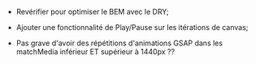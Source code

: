 - Revérifier pour optimiser le BEM avec le DRY;
- Ajouter une fonctionnalité de Play/Pause sur les itérations de canvas;

- Pas grave d'avoir des répétitions d'animations GSAP dans les matchMedia inférieur ET supérieur à 1440px ??